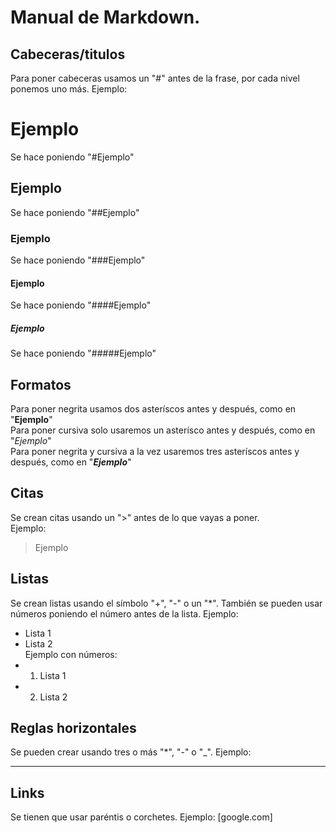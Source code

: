 # Manual de Markdown.
## Cabeceras/titulos
Para poner cabeceras usamos un "#" antes de la frase, por cada nivel ponemos uno más.
Ejemplo:
# Ejemplo
Se hace poniendo "#Ejemplo"
## Ejemplo
Se hace poniendo "##Ejemplo"
### Ejemplo
Se hace poniendo "###Ejemplo"
#### Ejemplo
Se hace poniendo "####Ejemplo"
##### Ejemplo
Se hace poniendo "#####Ejemplo"

## Formatos
Para poner negrita usamos dos asteríscos antes y después, como en "**Ejemplo**"   
Para poner cursiva solo usaremos un asterísco antes y después, como en "*Ejemplo*"   
Para poner negrita y cursiva a la vez usaremos tres asteríscos antes y después, como en "***Ejemplo***"   

## Citas
Se crean citas usando un ">" antes de lo que vayas a poner.  
Ejemplo:
> Ejemplo

## Listas
Se crean listas usando el símbolo "+", "-" o un "*". También se pueden usar números poniendo el número antes de la lista.
Ejemplo:
+ Lista 1
+ Lista 2  
Ejemplo con números:  
+ 1. Lista 1
+ 2. Lista 2

## Reglas horizontales
Se pueden crear usando tres o más "*", "-" o "_". Ejemplo:
________________________________________

## Links
Se tienen que usar paréntis o corchetes. Ejemplo: [google.com]
